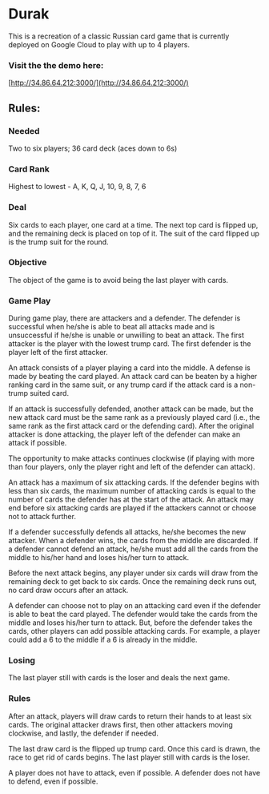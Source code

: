 # Durak

This is a recreation of a classic Russian card game that is currently deployed on Google Cloud to play with up to 4 players.

### Visit the the demo here:

[http://34.86.64.212:3000/](http://34.86.64.212:3000/)

## Rules:

### Needed

Two to six players; 36 card deck (aces down to 6s)

### Card Rank

Highest to lowest - A, K, Q, J, 10, 9, 8, 7, 6

### Deal

Six cards to each player, one card at a time. The next top card is flipped up, and the remaining deck is placed on top of it. The suit of the card flipped up is the trump suit for the round.

### Objective

The object of the game is to avoid being the last player with cards.

### Game Play

During game play, there are attackers and a defender. The defender is successful when he/she is able to beat all attacks made and is unsuccessful if he/she is unable or unwilling to beat an attack. The first attacker is the player with the lowest trump card. The first defender is the player left of the first attacker.

An attack consists of a player playing a card into the middle. A defense is made by beating the card played. An attack card can be beaten by a higher ranking card in the same suit, or any trump card if the attack card is a non-trump suited card.

If an attack is successfully defended, another attack can be made, but the new attack card must be the same rank as a previously played card (i.e., the same rank as the first attack card or the defending card). After the original attacker is done attacking, the player left of the defender can make an attack if possible.

The opportunity to make attacks continues clockwise (if playing with more than four players, only the player right and left of the defender can attack).

An attack has a maximum of six attacking cards. If the defender begins with less than six cards, the maximum number of attacking cards is equal to the number of cards the defender has at the start of the attack. An attack may end before six attacking cards are played if the attackers cannot or choose not to attack further.

If a defender successfully defends all attacks, he/she becomes the new attacker. When a defender wins, the cards from the middle are discarded. If a defender cannot defend an attack, he/she must add all the cards from the middle to his/her hand and loses his/her turn to attack.

Before the next attack begins, any player under six cards will draw from the remaining deck to get back to six cards. Once the remaining deck runs out, no card draw occurs after an attack.

A defender can choose not to play on an attacking card even if the defender is able to beat the card played. The defender would take the cards from the middle and loses his/her turn to attack. But, before the defender takes the cards, other players can add possible attacking cards. For example, a player could add a 6 to the middle if a 6 is already in the middle.

### Losing

The last player still with cards is the loser and deals the next game.

### Rules

After an attack, players will draw cards to return their hands to at least six cards. The original attacker draws first, then other attackers moving clockwise, and lastly, the defender if needed.

The last draw card is the flipped up trump card. Once this card is drawn, the race to get rid of cards begins. The last player still with cards is the loser.

A player does not have to attack, even if possible. A defender does not have to defend, even if possible.
